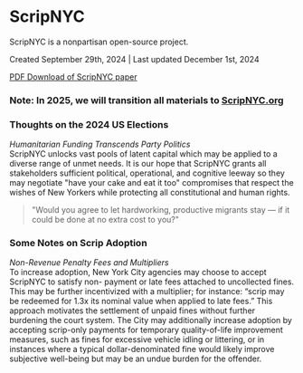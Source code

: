 # ScripNYC
ScripNYC is a nonpartisan open-source project.

Created September 29th, 2024  |  Last updated December 1st, 2024

[PDF Download of ScripNYC paper](https://drive.google.com/file/d/1cTTMzii-MMdGYGlQxCNGiYTNsLqRYLs1/view?usp=sharing)

### Note: In 2025, we will transition all materials to [ScripNYC.org](https://scripnyc.org)

### Thoughts on the 2024 US Elections

<i>Humanitarian Funding Transcends Party Politics</i><br>
ScripNYC unlocks vast pools of latent capital which may be applied to a diverse range of unmet needs. It is our hope that ScripNYC grants all stakeholders sufficient political, operational, and cognitive leeway so they may negotiate "have your cake and eat it too" compromises that respect the wishes of New Yorkers while protecting all constitutional and human rights.

>"Would you agree to let hardworking, productive migrants stay — if it could be done at no extra cost to you?"


### Some Notes on Scrip Adoption

<i>Non-Revenue Penalty Fees and Multipliers</i><br>
To increase adoption, New York City agencies may choose to accept ScripNYC to satisfy non- payment or late fees attached to uncollected fines. This may be further incentivized with a multiplier; for instance: “scrip may be redeemed for 1.3x its nominal value when applied to late fees.” This approach motivates the settlement of unpaid fines without further burdening the court system. The City may additionally increase adoption by accepting scrip-only payments for temporary quality-of-life improvement measures, such as fines for excessive vehicle idling or littering, or in instances where a typical dollar-denominated fine would likely improve subjective well-being but may be an undue burden for the offender.
